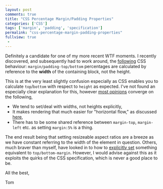 ```yaml
---
layout: post
comments: true
title: "CSS Percentage Margin/Padding Properties"
categories: ['CSS']
tags: ['margin', 'padding', 'specification']
permalink: "css-percentage-margin-padding-properties"
fullview: true
 -
---
```

Definitely a candidate for one of my more recent WTF moments. I recently discovered, and subsequently had to work around, the [following](http://www.w3.org/TR/CSS2/box.html#margin-properties) CSS behaviour: `margin/padding-top/bottom` percentages are calculated by reference to the **width** of the containing block, not the height.

This is at the very least slightly confusion especially as CSS enables you to calculate `top`/`bottom` with respect to `height` as expected. I've not found an especially  clear explanation for this, however [most opinions](http://stackoverflow.com/questions/11003911/why-are-margin-padding-percentages-in-css-always-calculated-against-width) converge on the following, 

* We tend to set/deal with widths, not heights explicitly, 
* It makes rendering that much easier for "horizontal flow," as discussed [here](http://dev.w3.org/csswg/css-box-3/#the-margin-properties),
* There has to be some shared reference between `margin-top`, `margin-left` etc. as setting `margin:5%` is a thing.

The end result being that setting resizeable aspect ratios are a breeze as we have constant referring to the width of the element in question. Others, much braver than myself, have looked in to how to [explicitly set](http://stackoverflow.com/questions/4982480/how-to-set-the-margin-or-padding-as-percentage-of-height-or-parent-container) something equivalent to `top/bottom-margin`. However, I would advise against this as it exploits the quirks of the CSS specification, which is never a good place to be.

All the best,

Tom